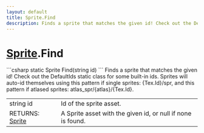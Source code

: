 ```yaml
---
layout: default
title: Sprite.Find
description: Finds a sprite that matches the given id! Check out the DefaultIds static class for some built-in ids. Sprites will auto-id themselves using this pattern if single sprites. {Tex.Id}/spr, and this pattern if atlased sprites. atlas_spr/{atlas}/{Tex.Id}.
---
```

# [Sprite]({{site.url}}/Pages/StereoKit/Sprite.html).Find

<div class='signature' markdown='1'>
```csharp
static Sprite Find(string id)
```
Finds a sprite that matches the given id! Check out the
DefaultIds static class for some built-in ids. Sprites will auto-id
themselves using this pattern if single sprites: {Tex.Id}/spr, and
this pattern if atlased sprites: atlas_spr/{atlas}/{Tex.Id}.
</div>

|  |  |
|--|--|
|string id|Id of the sprite asset.|
|RETURNS: [Sprite]({{site.url}}/Pages/StereoKit/Sprite.html)|A Sprite asset with the given id, or null if none is found.|





